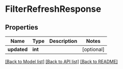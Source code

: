 # FilterRefreshResponse

## Properties
Name | Type | Description | Notes
------------ | ------------- | ------------- | -------------
**updated** | **int** |  | [optional] 

[[Back to Model list]](../../README.md#documentation-for-models) [[Back to API list]](../../README.md#documentation-for-api-endpoints) [[Back to README]](../../README.md)

